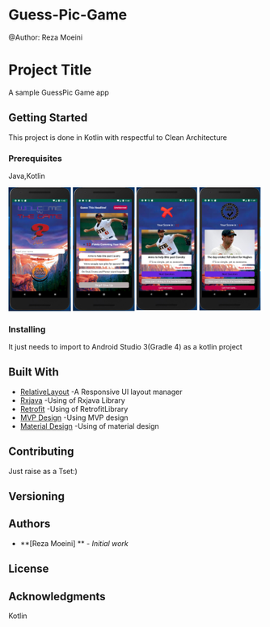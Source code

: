 # Guess-Pic-Game
@Author: Reza Moeini

# Project Title

A sample GuessPic Game app

## Getting Started

This project is done in Kotlin with respectful to Clean Architecture

### Prerequisites

Java,Kotlin


![Main Screen](https://github.com/reza575/Guess-Pic-Game/blob/master/screenshots/Guess_Pic_Game.png)




### Installing

It just needs to import to Android Studio 3(Gradle 4) as a kotlin project

## Built With

* [RelativeLayout](https://developer.android.com/guide/topics/ui/layout/relative) -A Responsive UI layout manager
* [Rxjava](https://proandroiddev.com/exploring-rxjava-in-android-e52ed7ef32e2) -Using of Rxjava Library
* [Retrofit](https://www.vogella.com/tutorials/Retrofit/article.html) -Using of RetrofitLibrary
* [MVP Design](https://antonioleiva.com/mvp-android/) -Using MVP design
* [Material Design](https://developer.android.com/guide/topics/ui/look-and-feel) -Using of material design



## Contributing

Just raise as a Tset:)

## Versioning


## Authors

* **[Reza Moeini] ** - *Initial work* 


## License


## Acknowledgments
Kotlin
